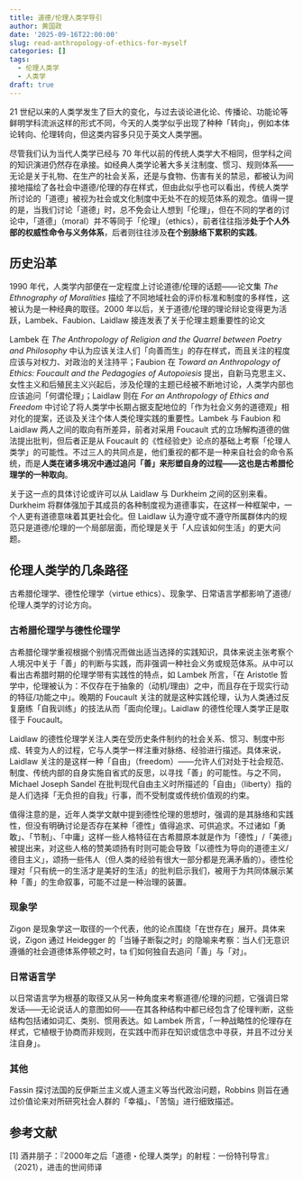 ```yaml
---
title: 道德/伦理人类学导引
author: 黄国政
date: '2025-09-16T22:00:00'
slug: read-anthropology-of-ethics-for-myself
categories: []
tags:
  - 伦理人类学
  - 人类学
draft: true
---
```


<!--more-->

21 世纪以来的人类学发生了巨大的变化，与过去谈论进化论、传播论、功能论等鲜明学科流派这样的形式不同，今天的人类学似乎出现了种种「转向」，例如本体论转向、伦理转向，但这类内容多只见于英文人类学圈。

尽管我们认为当代人类学已经与 70 年代以前的传统人类学大不相同，但学科之间的知识演进仍然存在承接。如经典人类学论著大多关注制度、惯习、规则体系——无论是关于礼物、在生产的社会关系，还是与食物、伤害有关的禁忌，都被认为间接地描绘了各社会中道德/伦理的存在样式，但由此似乎也可以看出，传统人类学所讨论的「道德」被视为社会或文化制度中无处不在的规范体系的观念。值得一提的是，当我们讨论「道德」时，总不免会让人想到「伦理」，但在不同的学者的讨论中，「道德」（moral）并不等同于「伦理」（ethics），前者往往指涉**处于个人外部的权威性命令与义务体系**，后者则往往涉及**在个别脉络下累积的实践**。

## 历史沿革

1990 年代，人类学内部便在一定程度上讨论道德/伦理的话题——论文集 *The Ethnography of Moralities* 描绘了不同地域社会的评价标准和制度的多样性，这被认为是一种经典的取径。2000 年以后，关于道德/伦理的理论辩论变得更为活跃，Lambek、Faubion、Laidlaw 接连发表了关于伦理主题重要性的论文

Lambek 在 *The Anthropology of Religion and the Quarrel between Poetry and Philosophy* 中认为应该关注人们「向善而生」的存在样式，而且关注的程度应该与对权力、对政治的关注持平；Faubion 在 *Toward an Anthropology of Ethics: Foucault and the Pedagogies of Autopoiesis* 提出，自新马克思主义、女性主义和后殖民主义兴起后，涉及伦理的主题已经被不断地讨论，人类学内部也应该追问「何谓伦理」；Laidlaw 则在 *For an Anthropology of Ethics and Freedom* 中讨论了将人类学中长期占据支配地位的「作为社会义务的道德观」相对化的提案，还谈及关注个体人类伦理实践的重要性。Lambek 与 Faubion 和 Laidlaw 两人之间的取向有所差异，前者对采用 Foucault 式的立场解构道德的做法提出批判，但后者正是从 Foucault 的《性经验史》论点的基础上考察「伦理人类学」的可能性。不过三人的共同点是，他们重视的都不是一种来自社会的命令系统，而是**人类在诸多境况中通过追问「善」来形塑自身的过程——这也是古希腊伦理学的一种取向**。

关于这一点的具体讨论或许可以从 Laidlaw 与 Durkheim 之间的区别来看。Durkheim 将群体强加于其成员的各种制度视为道德事实，在这样一种框架中，一个人更有道德意味着其更社会化。但 Laidlaw 认为遵守或不遵守所属群体内的规范只是道德/伦理的一个局部层面，而伦理是关于「人应该如何生活」的更大问题。

## 伦理人类学的几条路径

古希腊伦理学、德性伦理学（virtue ethics）、现象学、日常语言学都影响了道德/伦理人类学的讨论方向。

### 古希腊伦理学与德性伦理学

古希腊伦理学重视根据个别情况而做出适当选择的实践知识，具体来说主张考察个人境况中关于「善」的判断与实践，而非强调一种社会义务或规范体系。从中可以看出古希腊时期的伦理学带有实践性的特点，如 Lambek 所言，「在 Aristotle 哲学中，伦理被认为：不仅存在于抽象的（动机/理由）之中，而且存在于现实行动的特征/功能之中」。晚期的 Foucault 关注的就是这种实践伦理，认为人类通过反复磨练「自我训练」的技法从而「面向伦理」。Laidlaw 的德性伦理人类学正是取径于 Foucault。

Laidlaw 的德性伦理学关注人类在受历史条件制约的社会关系、惯习、制度中形成、转变为人的过程，它与人类学一样注重对脉络、经验进行描述。具体来说，Laidlaw 关注的是这样一种「自由」（freedom）——允许人们对处于社会规范、制度、传统内部的自身实施自省式的反思，以寻找「善」的可能性。与之不同，Michael Joseph Sandel 在批判现代自由主义时所描述的「自由」（liberty）指的是人们选择「无负担的自我」行事，而不受制度或传统价值观的约束。

值得注意的是，近年人类学文献中提到德性伦理的思想时，强调的是其脉络和实践性，但没有明确讨论是否存在某种「德性」值得追求、可供追求。不过诸如「勇敢」、「节制」、「中庸」这样一些人格特征在古希腊原本就是作为「德性」/「美德」被提出来，对这些人格的赞美颂扬有时则可能会导致「以德性为导向的道德主义/德目主义」，颂扬一些伟人（但人类的经验有很大一部分都是充满矛盾的）。德性伦理对「只有统一的生活才是美好的生活」的批判启示我们，被用于为共同体展示某种「善」的生命叙事，可能不过是一种治理的装置。

<!--Fassin 认为，如同医疗人类学不是为了治病，而是去讨论与疾病有关的「地方性知识」以及实践那样，道德/伦理人类学并不致力于让人类学家成为道德说教者，而是去讨论那些催动了所研究的诸社会的评价原则或评价实践的存在样式。-->

### 现象学

Zigon 是现象学这一取径的一个代表，他的论点围绕「在世存在」展开。具体来说，Zigon 通过 Heidegger 的「当锤子断裂之时」的隐喻来考察：当人们无意识遵循的社会道德体系停顿之时，ta 们如何独自去追问「善」与「对」。

### 日常语言学

以日常语言学为根基的取径又从另一种角度来考察道德/伦理的问题，它强调日常发话——无论说话人的意图如何——在其各种结构中都已经包含了伦理判断，这些结构包括诸如词汇、类别、惯用表达。如 Lambek 所言，「一种战略性的伦理存在样式，它植根于协商而非规则，在实践中而非在知识或信念中寻获，并且不过分关注自身」。

### 其他

Fassin 探讨法国的反伊斯兰主义或人道主义等当代政治问题，Robbins 则旨在通过价值论来对所研究社会人群的「幸福」、「苦恼」进行细致描述。


## 参考文献

[1] 酒井朋子：『2000年之后「道德・伦理人类学」的射程：一份特刊导言』（2021），进击的世间师译